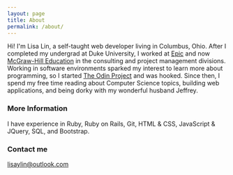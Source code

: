 ```yaml
---
layout: page
title: About
permalink: /about/
---
```


Hi! I'm Lisa Lin, a self-taught web developer living in Columbus, Ohio. After I completed my undergrad at Duke University, I worked at [Epic](http://careers.epic.com/) and now [McGraw-Hill Education](http://www.mheducation.com/) in the consulting and project management divisions. Working in software environments sparked my interest to learn more about programming, so I started [The Odin Project](http://theodinproject.com) and was hooked. Since then, I spend my free time reading about Computer Science topics, building web applications, and being dorky with my wonderful husband Jeffrey.

### More Information

I have experience in Ruby, Ruby on Rails, Git, HTML & CSS, JavaScript & JQuery, SQL, and Bootstrap.

### Contact me

[lisaylin@outlook.com](mailto:lisaylin@outlook.com)